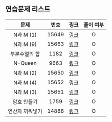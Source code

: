 ## 연습문제 리스트
|문제|번호|링크|풀이 여부|
|:---:|:---:|:---:|:---:|
|N과 M (1)|15649|[링크](http://boj.kr/15649)|O|
|N과 M (9)|15663|[링크](http://boj.kr/15663)|O|
|부분수열의 합|1182|[링크](http://boj.kr/1182)|O|
|N-Queen|9663|[링크](http://boj.kr/9663)|O|
|N과 M (2)|15650|[링크](http://boj.kr/15650)|O|
|N과 M (4)|15652|[링크](http://boj.kr/15652)|O|
|N과 M (3)|15651|[링크](http://boj.kr/15651)|O|
|암호 만들기|1759|[링크](http://boj.kr/1759)|O|
|연산자 끼워넣기|14888|[링크](http://boj.kr/14888)|O|
